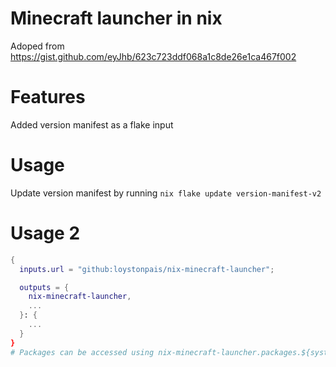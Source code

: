 # Minecraft launcher in nix

Adoped from https://gist.github.com/eyJhb/623c723ddf068a1c8de26e1ca467f002

# Features

Added version manifest as a flake input

# Usage

Update version manifest by running `nix flake update version-manifest-v2`

# Usage 2

```nix
{
  inputs.url = "github:loystonpais/nix-minecraft-launcher";

  outputs = {
    nix-minecraft-launcher,
    ...
  }: {
    ...
  }
}
# Packages can be accessed using nix-minecraft-launcher.packages.${system}.clients.v1_16_1
```

